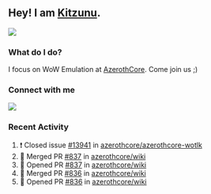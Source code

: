 ## Hey! I am [Kitzunu](https://Github.com/Kitzunu).

<!--<a href="https://github-readme-stats.kitzunu.vercel.app/api?username=Kitzunu&show_icons=true&theme=dark">
  <img align="center" src="https://github-readme-stats.kitzunu.vercel.app/api?username=Kitzunu&show_icons=true&theme=dark" />
</a>-->
<a href="https://github-readme-stats.kitzunu.vercel.app/api?username=Kitzunu&show_icons=true&theme=dark">
  <img align="center" src="https://github-readme-stats.vercel.app/api/top-langs/?username=Kitzunu&layout=compact&theme=dark" />
</a>

### What do I do?

I focus on WoW Emulation at [AzerothCore](https://Github.com/AzerothCore). Come join us ;)

### Connect with me
[![](https://img.shields.io/badge/AzerothCore%20Discord-Connect%20with%20me!-green)](https://discord.com/invite/gkt4y2x)

### Recent Activity

<!--START_SECTION:activity-->
1. ❗️ Closed issue [#13941](https://github.com/azerothcore/azerothcore-wotlk/issues/13941) in [azerothcore/azerothcore-wotlk](https://github.com/azerothcore/azerothcore-wotlk)
2. 🎉 Merged PR [#837](https://github.com/azerothcore/wiki/pull/837) in [azerothcore/wiki](https://github.com/azerothcore/wiki)
3. 💪 Opened PR [#837](https://github.com/azerothcore/wiki/pull/837) in [azerothcore/wiki](https://github.com/azerothcore/wiki)
4. 🎉 Merged PR [#836](https://github.com/azerothcore/wiki/pull/836) in [azerothcore/wiki](https://github.com/azerothcore/wiki)
5. 💪 Opened PR [#836](https://github.com/azerothcore/wiki/pull/836) in [azerothcore/wiki](https://github.com/azerothcore/wiki)
<!--END_SECTION:activity-->

